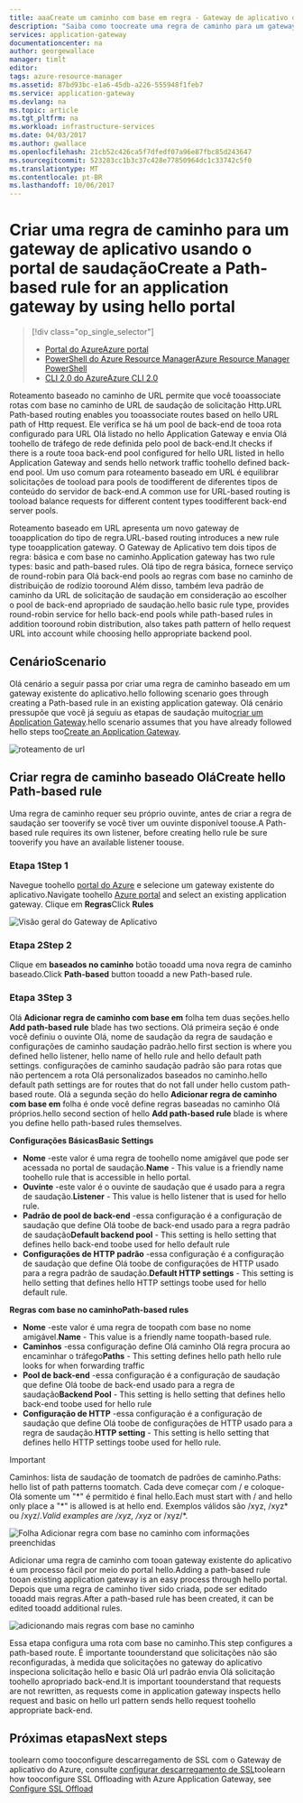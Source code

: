 ```yaml
---
title: aaaCreate um caminho com base em regra - Gateway de aplicativo do Azure - Portal do Azure | Microsoft Docs
description: "Saiba como toocreate uma regra de caminho para um gateway de aplicativo usando Olá portal"
services: application-gateway
documentationcenter: na
author: georgewallace
manager: timlt
editor: 
tags: azure-resource-manager
ms.assetid: 87bd93bc-e1a6-45db-a226-555948f1feb7
ms.service: application-gateway
ms.devlang: na
ms.topic: article
ms.tgt_pltfrm: na
ms.workload: infrastructure-services
ms.date: 04/03/2017
ms.author: gwallace
ms.openlocfilehash: 21cb52c426ca5f7dfedf07a96e87fbc85d243647
ms.sourcegitcommit: 523283cc1b3c37c428e77850964dc1c33742c5f0
ms.translationtype: MT
ms.contentlocale: pt-BR
ms.lasthandoff: 10/06/2017
---
```

# <a name="create-a-path-based-rule-for-an-application-gateway-by-using-hello-portal"></a><span data-ttu-id="d6df5-103">Criar uma regra de caminho para um gateway de aplicativo usando o portal de saudação</span><span class="sxs-lookup"><span data-stu-id="d6df5-103">Create a Path-based rule for an application gateway by using hello portal</span></span>

> [!div class="op_single_selector"]
> * [<span data-ttu-id="d6df5-104">Portal do Azure</span><span class="sxs-lookup"><span data-stu-id="d6df5-104">Azure portal</span></span>](application-gateway-create-url-route-portal.md)
> * [<span data-ttu-id="d6df5-105">PowerShell do Azure Resource Manager</span><span class="sxs-lookup"><span data-stu-id="d6df5-105">Azure Resource Manager PowerShell</span></span>](application-gateway-create-url-route-arm-ps.md)
> * [<span data-ttu-id="d6df5-106">CLI 2.0 do Azure</span><span class="sxs-lookup"><span data-stu-id="d6df5-106">Azure CLI 2.0</span></span>](application-gateway-create-url-route-cli.md)

<span data-ttu-id="d6df5-107">Roteamento baseado no caminho de URL permite que você tooassociate rotas com base no caminho de URL de saudação de solicitação Http.</span><span class="sxs-lookup"><span data-stu-id="d6df5-107">URL Path-based routing enables you tooassociate routes based on hello URL path of Http request.</span></span> <span data-ttu-id="d6df5-108">Ele verifica se há um pool de back-end de tooa rota configurado para URL Olá listado no hello Application Gateway e envia Olá toohello de tráfego de rede definida pelo pool de back-end.</span><span class="sxs-lookup"><span data-stu-id="d6df5-108">It checks if there is a route tooa back-end pool configured for hello URL listed in hello Application Gateway and sends hello network traffic toohello defined back-end pool.</span></span> <span data-ttu-id="d6df5-109">Um uso comum para roteamento baseado em URL é equilibrar solicitações de tooload para pools de toodifferent de diferentes tipos de conteúdo do servidor de back-end.</span><span class="sxs-lookup"><span data-stu-id="d6df5-109">A common use for URL-based routing is tooload balance requests for different content types toodifferent back-end server pools.</span></span>

<span data-ttu-id="d6df5-110">Roteamento baseado em URL apresenta um novo gateway de tooapplication do tipo de regra.</span><span class="sxs-lookup"><span data-stu-id="d6df5-110">URL-based routing introduces a new rule type tooapplication gateway.</span></span> <span data-ttu-id="d6df5-111">O Gateway de Aplicativo tem dois tipos de regra: básica e com base no caminho.</span><span class="sxs-lookup"><span data-stu-id="d6df5-111">Application gateway has two rule types: basic and path-based rules.</span></span> <span data-ttu-id="d6df5-112">Olá tipo de regra básica, fornece serviço de round-robin para Olá back-end pools ao regras com base no caminho de distribuição de rodízio tooround Além disso, também leva padrão de caminho da URL de solicitação de saudação em consideração ao escolher o pool de back-end apropriado de saudação.</span><span class="sxs-lookup"><span data-stu-id="d6df5-112">hello basic rule type, provides round-robin service for hello back-end pools while path-based rules in addition tooround robin distribution, also takes path pattern of hello request URL into account while choosing hello appropriate backend pool.</span></span>

## <a name="scenario"></a><span data-ttu-id="d6df5-113">Cenário</span><span class="sxs-lookup"><span data-stu-id="d6df5-113">Scenario</span></span>

<span data-ttu-id="d6df5-114">Olá cenário a seguir passa por criar uma regra de caminho baseado em um gateway existente do aplicativo.</span><span class="sxs-lookup"><span data-stu-id="d6df5-114">hello following scenario goes through creating a Path-based rule in an existing application gateway.</span></span>
<span data-ttu-id="d6df5-115">Olá cenário pressupõe que você já seguiu as etapas de saudação muito[criar um Application Gateway](application-gateway-create-gateway-portal.md).</span><span class="sxs-lookup"><span data-stu-id="d6df5-115">hello scenario assumes that you have already followed hello steps too[Create an Application Gateway](application-gateway-create-gateway-portal.md).</span></span>

![roteamento de url][scenario]

## <span data-ttu-id="d6df5-117"><a name="createrule"></a>Criar regra de caminho baseado Olá</span><span class="sxs-lookup"><span data-stu-id="d6df5-117"><a name="createrule"></a>Create hello Path-based rule</span></span>

<span data-ttu-id="d6df5-118">Uma regra de caminho requer seu próprio ouvinte, antes de criar a regra de saudação ser tooverify se você tiver um ouvinte disponível toouse.</span><span class="sxs-lookup"><span data-stu-id="d6df5-118">A Path-based rule requires its own listener, before creating hello rule be sure tooverify you have an available listener toouse.</span></span>

### <a name="step-1"></a><span data-ttu-id="d6df5-119">Etapa 1</span><span class="sxs-lookup"><span data-stu-id="d6df5-119">Step 1</span></span>

<span data-ttu-id="d6df5-120">Navegue toohello [portal do Azure](http://portal.azure.com) e selecione um gateway existente do aplicativo.</span><span class="sxs-lookup"><span data-stu-id="d6df5-120">Navigate toohello [Azure portal](http://portal.azure.com) and select an existing application gateway.</span></span> <span data-ttu-id="d6df5-121">Clique em **Regras**</span><span class="sxs-lookup"><span data-stu-id="d6df5-121">Click **Rules**</span></span>

![Visão geral do Gateway de Aplicativo][1]

### <a name="step-2"></a><span data-ttu-id="d6df5-123">Etapa 2</span><span class="sxs-lookup"><span data-stu-id="d6df5-123">Step 2</span></span>

<span data-ttu-id="d6df5-124">Clique em **baseados no caminho** botão tooadd uma nova regra de caminho baseado.</span><span class="sxs-lookup"><span data-stu-id="d6df5-124">Click **Path-based** button tooadd a new Path-based rule.</span></span>

### <a name="step-3"></a><span data-ttu-id="d6df5-125">Etapa 3</span><span class="sxs-lookup"><span data-stu-id="d6df5-125">Step 3</span></span>

<span data-ttu-id="d6df5-126">Olá **Adicionar regra de caminho com base em** folha tem duas seções.</span><span class="sxs-lookup"><span data-stu-id="d6df5-126">hello **Add path-based rule** blade has two sections.</span></span> <span data-ttu-id="d6df5-127">Olá primeira seção é onde você definiu o ouvinte Olá, nome de saudação da regra de saudação e configurações de caminho saudação padrão.</span><span class="sxs-lookup"><span data-stu-id="d6df5-127">hello first section is where you defined hello listener, hello name of hello rule and hello default path settings.</span></span> <span data-ttu-id="d6df5-128">configurações de caminho saudação padrão são para rotas que não pertencem a rota Olá personalizados baseados no caminho.</span><span class="sxs-lookup"><span data-stu-id="d6df5-128">hello default path settings are for routes that do not fall under hello custom path-based route.</span></span> <span data-ttu-id="d6df5-129">Olá a segunda seção do hello **Adicionar regra de caminho com base em** folha é onde você define regras baseadas no caminho Olá próprios.</span><span class="sxs-lookup"><span data-stu-id="d6df5-129">hello second section of hello **Add path-based rule** blade is where you define hello path-based rules themselves.</span></span>

<span data-ttu-id="d6df5-130">**Configurações Básicas**</span><span class="sxs-lookup"><span data-stu-id="d6df5-130">**Basic Settings**</span></span>

* <span data-ttu-id="d6df5-131">**Nome** -este valor é uma regra de toohello nome amigável que pode ser acessada no portal de saudação.</span><span class="sxs-lookup"><span data-stu-id="d6df5-131">**Name** - This value is a friendly name toohello rule that is accessible in hello portal.</span></span>
* <span data-ttu-id="d6df5-132">**Ouvinte** -este valor é o ouvinte de saudação que é usado para a regra de saudação.</span><span class="sxs-lookup"><span data-stu-id="d6df5-132">**Listener** - This value is hello listener that is used for hello rule.</span></span>
* <span data-ttu-id="d6df5-133">**Padrão de pool de back-end** -essa configuração é a configuração de saudação que define Olá toobe de back-end usado para a regra padrão de saudação</span><span class="sxs-lookup"><span data-stu-id="d6df5-133">**Default backend pool** - This setting is hello setting that defines hello back-end toobe used for hello default rule</span></span>
* <span data-ttu-id="d6df5-134">**Configurações de HTTP padrão** -essa configuração é a configuração de saudação que define Olá toobe de configurações de HTTP usado para a regra padrão de saudação.</span><span class="sxs-lookup"><span data-stu-id="d6df5-134">**Default HTTP settings** - This setting is hello setting that defines hello HTTP settings toobe used for hello default rule.</span></span>

<span data-ttu-id="d6df5-135">**Regras com base no caminho**</span><span class="sxs-lookup"><span data-stu-id="d6df5-135">**Path-based rules**</span></span>

* <span data-ttu-id="d6df5-136">**Nome** -este valor é uma regra de toopath com base no nome amigável.</span><span class="sxs-lookup"><span data-stu-id="d6df5-136">**Name** - This value is a friendly name toopath-based rule.</span></span>
* <span data-ttu-id="d6df5-137">**Caminhos** -essa configuração define Olá caminho Olá regra procura ao encaminhar o tráfego</span><span class="sxs-lookup"><span data-stu-id="d6df5-137">**Paths** - This setting defines hello path hello rule looks for when forwarding traffic</span></span>
* <span data-ttu-id="d6df5-138">**Pool de back-end** -essa configuração é a configuração de saudação que define Olá toobe de back-end usado para a regra de saudação</span><span class="sxs-lookup"><span data-stu-id="d6df5-138">**Backend Pool** - This setting is hello setting that defines hello back-end toobe used for hello rule</span></span>
* <span data-ttu-id="d6df5-139">**Configuração de HTTP** -essa configuração é a configuração de saudação que define Olá toobe de configurações de HTTP usado para a regra de saudação.</span><span class="sxs-lookup"><span data-stu-id="d6df5-139">**HTTP setting** - This setting is hello setting that defines hello HTTP settings toobe used for hello rule.</span></span>

> [!IMPORTANT]
> <span data-ttu-id="d6df5-140">Caminhos: lista de saudação de toomatch de padrões de caminho.</span><span class="sxs-lookup"><span data-stu-id="d6df5-140">Paths: hello list of path patterns toomatch.</span></span> <span data-ttu-id="d6df5-141">Cada deve começar com / e coloque-Olá somente um "\*" é permitido é final hello.</span><span class="sxs-lookup"><span data-stu-id="d6df5-141">Each must start with / and hello only place a "\*" is allowed is at hello end.</span></span> <span data-ttu-id="d6df5-142">Exemplos válidos são /xyz, /xyz* ou /xyz/*.</span><span class="sxs-lookup"><span data-stu-id="d6df5-142">Valid examples are /xyz, /xyz* or /xyz/*.</span></span>  

![Folha Adicionar regra com base no caminho com informações preenchidas][2]

<span data-ttu-id="d6df5-144">Adicionar uma regra de caminho com tooan gateway existente do aplicativo é um processo fácil por meio do portal hello.</span><span class="sxs-lookup"><span data-stu-id="d6df5-144">Adding a path-based rule tooan existing application gateway is an easy process through hello portal.</span></span> <span data-ttu-id="d6df5-145">Depois que uma regra de caminho tiver sido criada, pode ser editado tooadd mais regras.</span><span class="sxs-lookup"><span data-stu-id="d6df5-145">After a path-based rule has been created, it can be edited tooadd additional rules.</span></span> 

![adicionando mais regras com base no caminho][3]

<span data-ttu-id="d6df5-147">Essa etapa configura uma rota com base no caminho.</span><span class="sxs-lookup"><span data-stu-id="d6df5-147">This step configures a path-based route.</span></span> <span data-ttu-id="d6df5-148">É importante toounderstand que solicitações não são reconfiguradas, à medida que solicitações no gateway do aplicativo inspeciona solicitação hello e basic Olá url padrão envia Olá solicitação toohello apropriado back-end.</span><span class="sxs-lookup"><span data-stu-id="d6df5-148">It is important toounderstand that requests are not rewritten, as requests come in application gateway inspects hello request and basic on hello url pattern sends hello request toohello appropriate back-end.</span></span>

## <a name="next-steps"></a><span data-ttu-id="d6df5-149">Próximas etapas</span><span class="sxs-lookup"><span data-stu-id="d6df5-149">Next steps</span></span>

<span data-ttu-id="d6df5-150">toolearn como tooconfigure descarregamento de SSL com o Gateway de aplicativo do Azure, consulte [configurar descarregamento de SSL](application-gateway-ssl-portal.md)</span><span class="sxs-lookup"><span data-stu-id="d6df5-150">toolearn how tooconfigure SSL Offloading with Azure Application Gateway, see [Configure SSL Offload](application-gateway-ssl-portal.md)</span></span>

[1]: ./media/application-gateway-create-url-route-portal/figure1.png
[2]: ./media/application-gateway-create-url-route-portal/figure2.png
[3]: ./media/application-gateway-create-url-route-portal/figure3.png
[scenario]: ./media/application-gateway-create-url-route-portal/scenario.png
